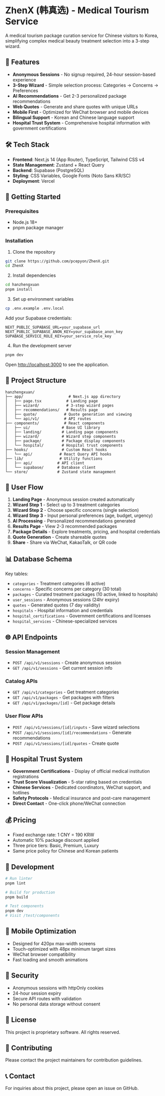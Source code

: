# ZhenX (韩真选) - Medical Tourism Service

A medical tourism package curation service for Chinese visitors to Korea, simplifying complex medical beauty treatment selection into a 3-step wizard.

## 🌟 Features

- **Anonymous Sessions** - No signup required, 24-hour session-based experience
- **3-Step Wizard** - Simple selection process: Categories → Concerns → Preferences
- **AI Recommendations** - Get 2-3 personalized package recommendations
- **Web Quotes** - Generate and share quotes with unique URLs
- **Mobile First** - Optimized for WeChat browser and mobile devices
- **Bilingual Support** - Korean and Chinese language support
- **Hospital Trust System** - Comprehensive hospital information with government certifications

## 🛠 Tech Stack

- **Frontend**: Next.js 14 (App Router), TypeScript, Tailwind CSS v4
- **State Management**: Zustand + React Query
- **Backend**: Supabase (PostgreSQL)
- **Styling**: CSS Variables, Google Fonts (Noto Sans KR/SC)
- **Deployment**: Vercel

## 🚀 Getting Started

### Prerequisites

- Node.js 18+ 
- pnpm package manager

### Installation

1. Clone the repository
```bash
git clone https://github.com/pcepyon/ZhenX.git
cd ZhenX
```

2. Install dependencies
```bash
cd hanzhengxuan
pnpm install
```

3. Set up environment variables
```bash
cp .env.example .env.local
```

Add your Supabase credentials:
```
NEXT_PUBLIC_SUPABASE_URL=your_supabase_url
NEXT_PUBLIC_SUPABASE_ANON_KEY=your_supabase_anon_key
SUPABASE_SERVICE_ROLE_KEY=your_service_role_key
```

4. Run the development server
```bash
pnpm dev
```

Open [http://localhost:3000](http://localhost:3000) to see the application.

## 📁 Project Structure

```
hanzhengxuan/
├── app/                    # Next.js app directory
│   ├── page.tsx           # Landing page
│   ├── wizard/            # 3-step wizard pages
│   ├── recommendations/   # Results page
│   ├── quote/            # Quote generation and viewing
│   └── api/v1/           # API routes
├── components/           # React components
│   ├── ui/              # Base UI library
│   ├── landing/         # Landing page components
│   ├── wizard/          # Wizard step components
│   ├── package/         # Package display components
│   └── hospital/        # Hospital trust components
├── hooks/               # Custom React hooks
│   └── api/            # React Query API hooks
├── lib/                # Utility functions
│   ├── api/           # API client
│   └── supabase/      # Database client
└── store/             # Zustand state management
```

## 🔄 User Flow

1. **Landing Page** - Anonymous session created automatically
2. **Wizard Step 1** - Select up to 3 treatment categories
3. **Wizard Step 2** - Choose specific concerns (single selection)
4. **Wizard Step 3** - Input personal preferences (age, budget, urgency)
5. **AI Processing** - Personalized recommendations generated
6. **Results Page** - View 2-3 recommended packages
7. **Package Details** - Explore treatments, pricing, and hospital credentials
8. **Quote Generation** - Create shareable quotes
9. **Share** - Share via WeChat, KakaoTalk, or QR code

## 📊 Database Schema

Key tables:
- `categories` - Treatment categories (6 active)
- `concerns` - Specific concerns per category (30 total)
- `packages` - Curated treatment packages (10 active, linked to hospitals)
- `user_sessions` - Anonymous sessions (24hr expiry)
- `quotes` - Generated quotes (7 day validity)
- `hospitals` - Hospital information and credentials
- `hospital_certifications` - Government certifications and licenses
- `hospital_services` - Chinese-specialized services

## 🌐 API Endpoints

### Session Management
- `POST /api/v1/sessions` - Create anonymous session
- `GET /api/v1/sessions` - Get current session info

### Catalog APIs
- `GET /api/v1/categories` - Get treatment categories
- `GET /api/v1/packages` - Get packages with filters
- `GET /api/v1/packages/[id]` - Get package details

### User Flow APIs
- `POST /api/v1/sessions/[id]/inputs` - Save wizard selections
- `POST /api/v1/sessions/[id]/recommendations` - Generate recommendations
- `POST /api/v1/sessions/[id]/quotes` - Create quote

## 🏥 Hospital Trust System

- **Government Certifications** - Display of official medical institution registrations
- **Trust Score Visualization** - 5-star rating based on credentials
- **Chinese Services** - Dedicated coordinators, WeChat support, and hotlines
- **Safety Protocols** - Medical insurance and post-care management
- **Direct Contact** - One-click phone/WeChat connection

## 💰 Pricing

- Fixed exchange rate: 1 CNY = 190 KRW
- Automatic 10% package discount applied
- Three price tiers: Basic, Premium, Luxury
- Same price policy for Chinese and Korean patients

## 🧪 Development

```bash
# Run linter
pnpm lint

# Build for production
pnpm build

# Test components
pnpm dev
# Visit /test/components
```

## 📱 Mobile Optimization

- Designed for 420px max-width screens
- Touch-optimized with 48px minimum target sizes
- WeChat browser compatibility
- Fast loading and smooth animations

## 🔐 Security

- Anonymous sessions with httpOnly cookies
- 24-hour session expiry
- Secure API routes with validation
- No personal data storage without consent

## 📄 License

This project is proprietary software. All rights reserved.

## 🤝 Contributing

Please contact the project maintainers for contribution guidelines.

## 📞 Contact

For inquiries about this project, please open an issue on GitHub.